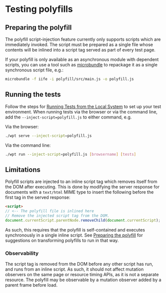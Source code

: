 # Testing polyfills

## Preparing the polyfill

The polyfill script-injection feature currently only supports scripts which
are immediately invoked. The script must be prepared as a single file whose
contents will be inlined into a script tag served as part of every test page.

If your polyfill is only available as an asynchronous module with dependent
scripts, you can use a tool such as
[microbundle](https://github.com/developit/microbundle) to repackage it as a
single synchronous script file, e.g.:

```bash
microbundle -f iife -i polyfill/src/main.js -o polyfill.js
```

## Running the tests

Follow the steps for [Running Tests from the Local System](from-local-system) to
set up your test environment. When running tests via the browser or via the
command line, add the `--inject-script=polyfill.js` to either command, e.g.

Via the browser:

```bash
./wpt serve --inject-script=polyfill.js
```

Via the command line:

```bash
./wpt run --inject-script=polyfill.js [browsername] [tests]
```

## Limitations

Polyfill scripts are injected to an inline script tag which removes itself from
the DOM after executing. This is done by modifying the server response for
documents with a `text/html` MIME type  to insert the following before the first tag in
the served response:

```html
<script>
// <-- The polyfill file is inlined here
// Remove the injected script tag from the DOM.
document.currentScript.parentNode.removeChild(document.currentScript);
```

As such, this requires that the polyfill is self-contained and executes
synchronously in a single inline script. See [Preparing the
polyfill](#preparing-the-polyfill) for suggestions on transforming polyfills to
run in that way.

### Observability

The script tag is removed from the DOM before any other script has run, and runs
from an inline script. As such, it should not affect mutation observers on the
same page or resource timing APIs, as it is not a separate resource. The polyfill
may be observable by a mutation observer added by a parent frame before load.

